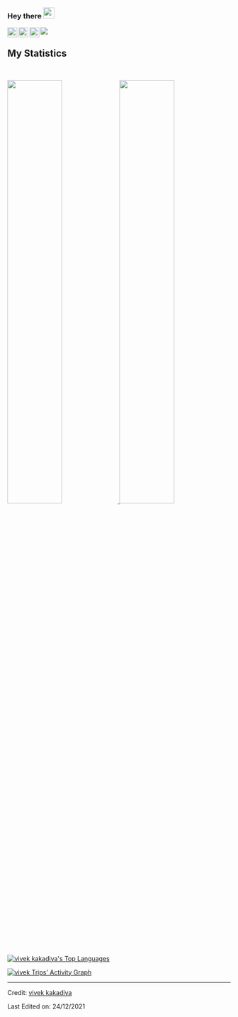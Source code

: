 <!-- <h1 align="center">
  <b>Vivek Kakadiya</b>
</h1> -->
### Hey there <img src="https://media.giphy.com/media/hvRJCLFzcasrR4ia7z/giphy.gif" width="25px">
<a href="https://discord.gg/nfVuEH2pkA">
  <img align="left" alt="Vivek's Discord" width="22px" src="https://raw.githubusercontent.com/peterthehan/peterthehan/master/assets/discord.svg" />
</a>
<a href="https://twitter.com/vivekkakadiya0">
  <img align="left" alt="Vivek Kakadiya | Twitter" width="22px" src="https://raw.githubusercontent.com/peterthehan/peterthehan/master/assets/twitter.svg" />
</a>
<a href="https://in.linkedin.com/in/vivek-kakadiya">
  <img align="left" alt="Vivek's LinkedIN" width="22px" src="https://raw.githubusercontent.com/peterthehan/peterthehan/master/assets/linkedin.svg" />
</a>


![](https://visitor-badge.glitch.me/badge?page_id=vivekkakadiya.vivekkakadiya)
<br>

<p>

</p>


## My Statistics

<br/>
<p align="left">
  <a href="https://github.com/vivekkakadiya">
  <img width="49.5%" src="https://github-readme-stats.vercel.app/api?username=vivekkakadiya&show_icons=true&theme=gruvbox&hide_border=true" />
    <img width="49.5%" src="https://github-readme-streak-stats.herokuapp.com/?user=vivekkakadiya&theme=gruvbox&hide_border=true" />
  </a>
</p>
<br>




  <a href="https://github.com/vivekkakadiya/github-readme-stats"><img alt="vivek kakadiya's Top Languages" src="https://github-readme-stats.vercel.app/api/top-langs/?username=vivekkakadiya&langs_count=8&count_private=true&layout=compact&theme=react&hide_border=true&bg_color=0D1117" /></a>
  <br/>

  
  


[![vivek Trips' Activity Graph](https://github-readme-activity-graph.cyclic.app/graph?username=vivekkakadiya&theme=react-dark)](https://github.com/vivekkakadiya)

------

Credit: [vivek kakadiya](https://github.com/vivekkakadiya)

Last Edited on: 24/12/2021
